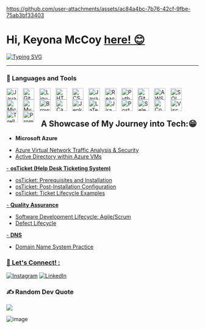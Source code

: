 


https://github.com/user-attachments/assets/ac84a4bc-7b76-42cf-9fbe-75ab3bf33403


<h1> Hi, Keyona McCoy  <a href="https://linkedin.com/in/withkmccoy"> here! &#128522; </a> </h1>
<a href="https://git.io/typing-svg"><img src="https://readme-typing-svg.demolab.com?font=Chewy&size=25&duration=6000&pause=100&color=9B4EF7&multiline=true&width=1000&height=130&lines=IT+Professional+%7C+QA+Software+Tester;Tech-Savvy+Educator+Turned+IT+Professional;Skilled+in+Troubleshooting%2C+Documentation%2C++Networking%2C+System+Support%2C+%26+QA+Testing;Driven+by+Problem-Solving%2C+Efficiency+%26+User+Support+Excellence" alt="Typing SVG" /></a>
<hr/>
 
<h3> 🧰 Languages and Tools </h3>
 <img align="left" alt="Java" width="30px" style="padding-right:10px;" src="https://cdn.jsdelivr.net/gh/devicons/devicon/icons/java/java-original.svg"/>
<img align="left" alt="Git" width="30px" style="padding-right:10px;" src="https://cdn.jsdelivr.net/gh/devicons/devicon/icons/git/git-original.svg" />
<img align="left" alt="Linux" width="30px" style="padding-right:10px;" src="https://cdn.jsdelivr.net/gh/devicons/devicon/icons/linux/linux-original.svg" />
<img align="left" alt="HTML" width="30px" style="padding-right:10px;" src="https://cdn.jsdelivr.net/gh/devicons/devicon/icons/html5/html5-plain.svg" />
<img align="left" alt="CSS" width="30px" style="padding-right:10px;" src="https://cdn.jsdelivr.net/gh/devicons/devicon/icons/css3/css3-plain.svg" />
<img align="left" alt="JavaScript" width="30px" style="padding-right:10px;" src="https://cdn.jsdelivr.net/gh/devicons/devicon/icons/javascript/javascript-plain.svg" />
<img align="left" alt="React" width="30px" style="padding-right:10px;" src="https://cdn.jsdelivr.net/gh/devicons/devicon/icons/react/react-original.svg" />
<img align="left" alt="Python" width="30px" style="padding-right:10px;" src="https://cdn.jsdelivr.net/gh/devicons/devicon/icons/python/python-plain.svg" />
<img align="left" alt="GitHub" width="30px" style="padding-right:10px;" src="https://cdn.jsdelivr.net/gh/devicons/devicon/icons/github/github-original.svg" />
<img align="left" alt="AWS" width="30px" style="padding-right:10px;" src="https://cdn.jsdelivr.net/gh/devicons/devicon@latest/icons/amazonwebservices/amazonwebservices-original-wordmark.svg" />
<img  align="left" alt="SQL" width="30px" style="padding-right:10px;" src="https://cdn.jsdelivr.net/gh/devicons/devicon@latest/icons/azuresqldatabase/azuresqldatabase-original.svg" />
<img align="left" alt="Microsoft SQL" width="30px" style="padding-right:10px;" src="https://cdn.jsdelivr.net/gh/devicons/devicon@latest/icons/microsoftsqlserver/microsoftsqlserver-original-wordmark.svg" />
<img align="left" alt="MySQL" width="30px" style="padding-right:10px;"  src="https://cdn.jsdelivr.net/gh/devicons/devicon@latest/icons/mysql/mysql-original-wordmark.svg" />
<img align="left" alt="BrowserStack" width="30px" style="padding-right:10px;" src="https://cdn.jsdelivr.net/gh/devicons/devicon@latest/icons/browserstack/browserstack-original-wordmark.svg" />
<img align="left" alt="Canva" width="30px" style="padding-right:10px;" src="https://cdn.jsdelivr.net/gh/devicons/devicon@latest/icons/canva/canva-original.svg" />
<img align="left" alt="Jenkins" width="30px" style="padding-right:10px;" src="https://cdn.jsdelivr.net/gh/devicons/devicon@latest/icons/jenkins/jenkins-original.svg" />
<img align="left" alt="LaTeX" width="30px" style="padding-right:10px;" src="https://cdn.jsdelivr.net/gh/devicons/devicon@latest/icons/latex/latex-original.svg" />
<img align="left" alt="Jira" width="30px" style="padding-right:10px;"  src="https://cdn.jsdelivr.net/gh/devicons/devicon@latest/icons/jira/jira-original-wordmark.svg" />
<img align="left" alt="Postman" width="30px" style="padding-right:10px;" src="https://cdn.jsdelivr.net/gh/devicons/devicon@latest/icons/postman/postman-original.svg" />
<img align="left" alt="Selenium" width="30px" style="padding-right:10px;" src="https://cdn.jsdelivr.net/gh/devicons/devicon@latest/icons/selenium/selenium-original.svg" />
<img  align="left" alt="Confluence" width="30px" style="padding-right:10px;" src="https://img.shields.io/badge/confluence-%23172BF4.svg"/> 
<img  align="left" alt="Visco" width="30px" style="padding-right:10px;" src="https://img.shields.io/badge/cisco-%23049fd9.svg"/>
<img  align="left" alt="Trello" width="30px" style="padding-right:10px;" src="https://img.shields.io/badge/Trello-%23026AA7.svg"/>
<img  align="left" alt="Prometheus" width="30px" style="padding-right:10px;" src="https://img.shields.io/badge/Prometheus-E6522C.svg"/>                           
<br/>
<br/>
<br/>
<h2 align= "center"> A Showcase of My Journey into Tech:&#128513; </h2>

- <b>Microsoft Azure</b>
 <ul>
   <li> <a href="https://github.com/k-mccoy11/traffic-az"> Azure Virtual Network Traffic Analysis & Security  </li>
   <li> <a href="https://github.com/k-mccoy11/deploy-active-directory">Active Directory within Azure VMs </li>
 </ul> 
- <b> osTicket (Help Desk Ticketing System)</b>
 <ul>
   <li> <a href="https://github.com/k-mccoy11/osticket-prereqs"> osTicket: Prerequisites and Installation </li>
   <li> <a href="https://github.com/k-mccoy11/post-install-osticket"> osTicket: Post-Installation Configuration </li>
   <li> <a href="https://github.com/k-mccoy11/ticket-lifecycle"> osTicket: Ticket Lifecycle Examples </li>
 </ul>
- <b> Quality Assurance </b>
 <ul>
   <li> <a href="https://github.com/k-mccoy11/SDLC"> Software Development Lifecycle: Agile/Scrum </li>
   <li> <a href="https://github.com/k-mccoy11/bug-tracking">Defect Lifecycle </li>
 </ul>
- <b> DNS</b>
  <ul>
    <li> <a href="https://github.com/k-mccoy11/dns_practice"> Domain Name System Practice </li>
  </ul>

<h3> &#129321; Let's Connect! :</h3>

[![Instagram](https://img.shields.io/badge/Instagram-%23E4405F.svg?logo=Instagram&logoColor=white)](https://instagram.com/k.mccoycareer) 
[![LinkedIn](https://img.shields.io/badge/LinkedIn-%230077B5.svg?logo=linkedin&logoColor=white)](https://linkedin.com/in/withkmccoy) 



### ✍️ Random Dev Quote
![](https://quotes-github-readme.vercel.app/api?type=horizontal&theme=tokyonight)

![image](https://github.com/user-attachments/assets/9e0ca6bb-3393-4948-bbf8-bd57131a7aeb)


<!-- Proudly created with GPRM ( https://gprm.itsvg.in ) -->
